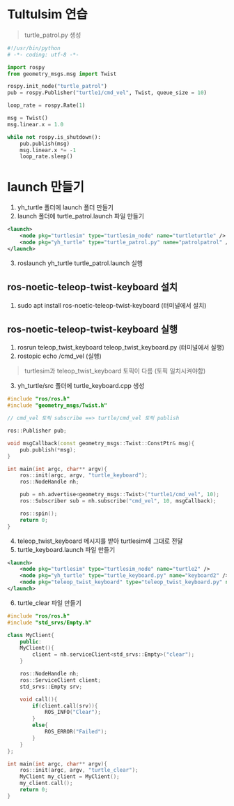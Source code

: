 # Tultulsim 연습
> turtle_patrol.py 생성
```py
#!/usr/bin/python
# -*- coding: utf-8 -*-

import rospy
from geometry_msgs.msg import Twist

rospy.init_node("turtle_patrol")
pub = rospy.Publisher("turtle1/cmd_vel", Twist, queue_size = 10)

loop_rate = rospy.Rate(1)

msg = Twist()
msg.linear.x = 1.0

while not rospy.is_shutdown():
    pub.publish(msg)
    msg.linear.x *= -1
    loop_rate.sleep()
```
# launch 만들기
1. yh_turtle 폴더에 launch 폴더 만들기
2. launch 폴더에 turtle_patrol.launch 파일 만들기
```xml
<launch>
    <node pkg="turtlesim" type="turtlesim_node" name="turtleturtle" />
    <node pkg="yh_turtle" type="turtle_patrol.py" name="patrolpatrol" />
</launch>
```
3. roslaunch yh_turtle turtle_patrol.launch 실행
## ros-noetic-teleop-twist-keyboard 설치
1. sudo apt install ros-noetic-teleop-twist-keyboard (터미널에서 설치)
## ros-noetic-teleop-twist-keyboard 실행
1. rosrun teleop_twist_keyboard teleop_twist_keyboard.py (터미널에서 실행)
2. rostopic echo /cmd_vel (실행)
> turtlesim과 teleop_twist_keyboard 토픽이 다름 (토픽 일치시켜야함)
3. yh_turtle/src 폴더에 turtle_keyboard.cpp 생성
```cpp
#include "ros/ros.h"
#include "geometry_msgs/Twist.h"

// cmd_vel 토픽 subscribe ==> turtle/cmd_vel 토픽 publish

ros::Publisher pub;

void msgCallback(const geometry_msgs::Twist::ConstPtr& msg){
    pub.publish(*msg);
}

int main(int argc, char** argv){
    ros::init(argc, argv, "turtle_keyboard");
    ros::NodeHandle nh;

    pub = nh.advertise<geometry_msgs::Twist>("turtle1/cmd_vel", 10);
    ros::Subscriber sub = nh.subscribe("cmd_vel", 10, msgCallback);

    ros::spin();
    return 0;
}
```
4. teleop_twist_keyboard 메시지를 받아 turtlesim에 그대로 전달
5. turtle_keyboard.launch 파일 만들기
```xml
<launch>
    <node pkg="turtlesim" type="turtlesim_node" name="turtle2" />
    <node pkg="yh_turtle" type="turtle_keyboard.py" name="keyboard2" />
    <node pkg="teleop_twist_keyboard" type="teleop_twist_keyboard.py" name="teleop2" />
</launch>
```
6. turtle_clear 파일 만들기
```cpp
#include "ros/ros.h"
#include "std_srvs/Empty.h"

class MyClient{
    public:
    MyClient(){
        client = nh.serviceClient<std_srvs::Empty>("clear");
    }

    ros::NodeHandle nh;
    ros::ServiceClient client;
    std_srvs::Empty srv;

    void call(){
        if(client.call(srv)){
            ROS_INFO("Clear");
        }
        else{
            ROS_ERROR("Failed");
        }
    }
};

int main(int argc, char** argv){
    ros::init(argc, argv, "turtle_clear");
    MyClient my_client = MyClient();
    my_client.call();
    return 0;
}
```

